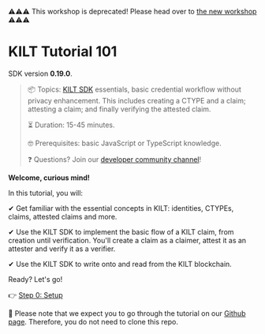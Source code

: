 ⚠️⚠️⚠️ This workshop is deprecated! Please head over to [the new workshop](https://dev.kilt.io/docs/sdk/workshop/welcome/) ⚠️⚠️⚠️

# KILT Tutorial 101

SDK version **0.19.0**.

> 📦 Topics: <a href="https://github.com/KILTprotocol/sdk-js">KILT SDK</a> essentials, basic credential workflow without privacy enhancement. This includes creating a CTYPE and a claim; attesting a claim; and finally verifying the attested claim.
>
> ⏳ Duration: 15-45 minutes.
>
> 🤓 Prerequisites: basic JavaScript or TypeScript knowledge.
>
> ❓ Questions? Join our <a href="https://riot.im/app/#/group/+kilt-community:matrix.org">developer community channel</a>!

**Welcome, curious mind!**

In this tutorial, you will:

✔ Get familiar with the essential concepts in KILT: identities, CTYPEs, claims, attested claims and more.

✔ Use the KILT SDK to implement the basic flow of a KILT claim, from creation until verification. You'll create a claim as a <span class="label-role claimer">claimer</span>, attest it as an <span class="label-role attester">attester</span> and verify it as a <span class="label-role verifier">verifier</span>.

✔ Use the KILT SDK to write onto and read from the KILT blockchain.

Ready? Let's go!

👉 [Step 0: Setup](https://kiltprotocol.github.io/kilt-workshop-101/#/01-setup)

🛑 Please note that we expect you to go through the tutorial on our [Github page](https://kiltprotocol.github.io/kilt-workshop-101).
Therefore, you do not need to clone this repo.
